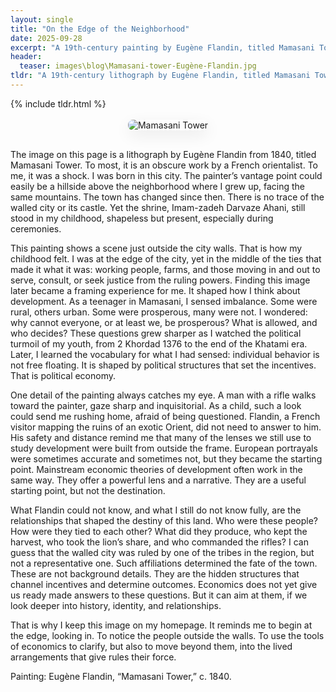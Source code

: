 ```yaml
---
layout: single
title: "On the Edge of the Neighborhood"
date: 2025-09-28
excerpt: "A 19th-century painting by Eugène Flandin, titled Mamasani Tower, shows the city where I was born. The painter’s vantage point could have been the hillside above my childhood neighborhood. What he saw, and what he could not see, tells something about how I think of political economy."
header:
  teaser: images\blog\Mamasani-tower-Eugène-Flandin.jpg
tldr: "A 19th-century lithograph by Eugène Flandin, titled Mamasani Tower, shows the city where I was born. The painter’s vantage point could have been the hillside above my childhood neighborhood. What he saw, and what he could not see, tells something about how I think of political economy. For me, the image is a reminder that individual choices are never separate from the structures around them, and that development must be understood from both the edge and the center."
---
```


{% include tldr.html %}

<p align="center">
  <img src="/images/blog/Mamasani-tower-Eugène-Flandin.jpg" alt="Mamasani Tower"
       style="max-width:100%; border-radius:.5rem; box-shadow:0 8px 24px rgba(0,0,0,.08); margin:.2rem 0 1rem;" />
</p>

The image on this page is a lithograph by Eugène Flandin from 1840, titled Mamasani Tower. To most, it is an obscure work by a French orientalist. To me, it was a shock. I was born in this city. The painter’s vantage point could easily be a hillside above the neighborhood where I grew up, facing the same mountains. The town has changed since then. There is no trace of the walled city or its castle. Yet the shrine, Imam-zadeh Darvaze Ahani, still stood in my childhood, shapeless but present, especially during ceremonies.

This painting shows a scene just outside the city walls. That is how my childhood felt. I was at the edge of the city, yet in the middle of the ties that made it what it was: working people, farms, and those moving in and out to serve, consult, or seek justice from the ruling powers. Finding this image later became a framing experience for me. It shaped how I think about development. As a teenager in Mamasani, I sensed imbalance. Some were rural, others urban. Some were prosperous, many were not. I wondered: why cannot everyone, or at least we, be prosperous? What is allowed, and who decides? These questions grew sharper as I watched the political turmoil of my youth, from 2 Khordad 1376 to the end of the Khatami era. Later, I learned the vocabulary for what I had sensed: individual behavior is not free floating. It is shaped by political structures that set the incentives. That is political economy.

One detail of the painting always catches my eye. A man with a rifle walks toward the painter, gaze sharp and inquisitorial. As a child, such a look could send me rushing home, afraid of being questioned. Flandin, a French visitor mapping the ruins of an exotic Orient, did not need to answer to him. His safety and distance remind me that many of the lenses we still use to study development were built from outside the frame. European portrayals were sometimes accurate and sometimes not, but they became the starting point. Mainstream economic theories of development often work in the same way. They offer a powerful lens and a narrative. They are a useful starting point, but not the destination.

What Flandin could not know, and what I still do not know fully, are the relationships that shaped the destiny of this land. Who were these people? How were they tied to each other? What did they produce, who kept the harvest, who took the lion’s share, and who commanded the rifles? I can guess that the walled city was ruled by one of the tribes in the region, but not a representative one. Such affiliations determined the fate of the town. These are not background details. They are the hidden structures that channel incentives and determine outcomes. Economics does not yet give us ready made answers to these questions. But it can aim at them, if we look deeper into history, identity, and relationships.

That is why I keep this image on my homepage. It reminds me to begin at the edge, looking in. To notice the people outside the walls. To use the tools of economics to clarify, but also to move beyond them, into the lived arrangements that give rules their force.

Painting: Eugène Flandin, “Mamasani Tower,” c. 1840.